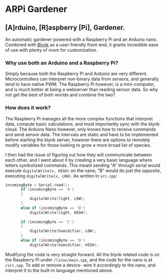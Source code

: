 # ARPi Gardener 
## [A]rduino, [R]aspberry [Pi], Gardener. 

An automatic gardener powered with a Raspberry Pi and an Arduino nano. Combined with [Blynk](https://blynk.io/) as a user-friendly front-end, it grants incredible ease of use with plenty of room for customization. 

### Why use both an Arduino and a Raspberry Pi? 

Simply because both the Raspberry Pi and Arduino are very different. Microcontrollers can interpret non-binary data from sensors, and generally tend to have native PWM. The Raspberry Pi however, is a mini-computer, and is much better at being a webserver than reading sensor data. So why not get the best of both worlds and combine the two?

### How does it work? 

The Raspberry Pi manages all the more complex functions that interpret data, compute basic calculations, and most importantly sync with the blynk cloud. The Arduino Nano however, only knows how to receive commands and send sensor data. The intervals are static and have to be implemented before starting the blynk server, however there are options to remotely modify variables for those looking to grow a more broad list of species. 

I then had the issue of figuring out how they will communicate between each other, and I went about it by creating a very basic language where letters symbolized commands. This meant sending "A" through serial would execute `digitalWrite(x, HIGH)` on the nano; "B" would do just the opposite, executing `digitalWrite(x, LOW)`. As written in `src.cpp`:

```cpp
incomingByte = Serial.read(); 
       if (incomingByte == 'A')
       {
           digitalWrite(light, LOW);
       }
       else if (incomingByte == 'B')
           digitalWrite(light, HIGH);
           
       if (incomingByte == 'C')
       {
           digitalWrite(humidifier, LOW);
       }
       else if (incomingByte == 'D')
           digitalWrite(humidifier, HIGH);
```

Modifying the code is very straight forward. All the blynk related code is on the Raspberry Pi under `/linux/main.cpp`, and the code for the nano is at `/src.cpp`. To add or remove a device- wire it accordingly to the nano, and interpret it to the built-in language mentioned above.
